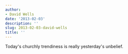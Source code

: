 ```yaml
---
author:
- David Wells
date: '2013-02-03'
description: ''
slug: 2013-02-03-david-wells
title: ''
---
```

Today's churchly trendiness is really yesterday's unbelief.



